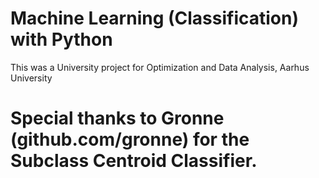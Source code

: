 # Machine Learning (Classification) with Python
This was a University project for Optimization and Data Analysis, Aarhus University

# Special thanks to Gronne (github.com/gronne) for the Subclass Centroid Classifier.
